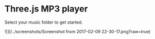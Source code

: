 # Three.js MP3 player

Select your music folder to get started.

![](/../screenshots/Screenshot from 2017-02-09 22-30-17.png?raw=true)
